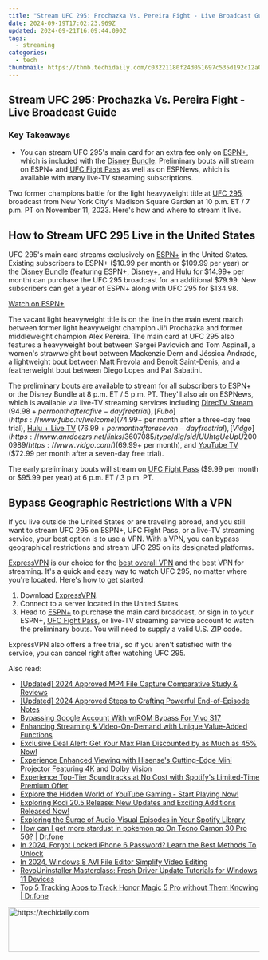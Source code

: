 ```yaml
---
title: "Stream UFC 295: Prochazka Vs. Pereira Fight - Live Broadcast Guide"
date: 2024-09-19T17:02:23.969Z
updated: 2024-09-21T16:09:44.090Z
tags:
  - streaming
categories:
  - tech
thumbnail: https://thmb.techidaily.com/c03221180f24d051697c535d192c12a06104e76b7456b6ffbc01667561900748.png
---
```


## Stream UFC 295: Prochazka Vs. Pereira Fight - Live Broadcast Guide

### Key Takeaways

* You can stream UFC 295's main card for an extra fee only on [ESPN+](https://go.web.plus.espn.com/c/156932/531511/9070?subId1=UUhtgUeUpU2000989&subId2=ehtg&u=https%3A%2F%2Fplus.espn.com%2Fufc%2F303&ourl=https%3A%2F%2Fplus.espn.com%2Fufc%2Fppv), which is included with the [Disney Bundle](https://disneyplus.bn5x.net/c/156932/564546/9358?subId1=UUhtgUeUpU2000989&subId2=ehtg&u=http%3A%2F%2Fwww.disneyplus.com%2Fsign-up%2F%3Ftype%3Dbundle). Preliminary bouts will stream on ESPN+ and [UFC Fight Pass](http://welcome.ufcfightpass.com/) as well as on ESPNews, which is available with many live-TV streaming subscriptions.

 Two former champions battle for the light heavyweight title at [UFC 295](https://www.ufc.com/event/ufc-295), broadcast from New York City's Madison Square Garden at 10 p.m. ET / 7 p.m. PT on November 11, 2023\. Here's how and where to stream it live.

##  How to Stream UFC 295 Live in the United States

 UFC 295's main card streams exclusively on [ESPN+](https://go.web.plus.espn.com/c/156932/531511/9070?subId1=UUhtgUeUpU2000989&subId2=ehtg&u=https%3A%2F%2Fplus.espn.com%2Fufc%2F303&ourl=https%3A%2F%2Fplus.espn.com%2Fufc%2Fppv) in the United States. Existing subscribers to ESPN+ ($10.99 per month or $109.99 per year) or the [Disney Bundle](https://disneyplus.bn5x.net/c/156932/564546/9358?subId1=UUhtgUeUpU2000989&subId2=ehtg&u=https%3A%2F%2Fwww.disneyplus.com%2Fsign-up%2F%3Ftype%3Dbundle) (featuring ESPN+, [Disney+](https://digital-screen-recording.techidaily.com/updated-in-2024-enhancing-engagement-on-video-calls-using-snap-features/), and Hulu for $14.99+ per month) can purchase the UFC 295 broadcast for an additional $79.99\. New subscribers can get a year of ESPN+ along with UFC 295 for $134.98.

[Watch on ESPN+](https://go.web.plus.espn.com/c/156932/531511/9070?subId1=UUhtgUeUpU2000989&subId2=ehtg&u=https%3A%2F%2Fplus.espn.com%2Fufc%2F303&ourl=https%3A%2F%2Fplus.espn.com%2Fufc%2Fppv) 

 The vacant light heavyweight title is on the line in the main event match between former light heavyweight champion Jiří Procházka and former middleweight champion Alex Pereira. The main card at UFC 295 also features a heavyweight bout between Sergei Pavlovich and Tom Aspinall, a women's strawweight bout between Mackenzie Dern and Jéssica Andrade, a lightweight bout between Matt Frevola and Benoît Saint-Denis, and a featherweight bout between Diego Lopes and Pat Sabatini.

 The preliminary bouts are available to stream for all subscribers to ESPN+ or the Disney Bundle at 8 p.m. ET / 5 p.m. PT. They'll also air on ESPNews, which is available via live-TV streaming services including [DirecTV Stream](https://streamtv.directv.com/) ($94.98+ per month after a five-day free trial), [Fubo](https://www.fubo.tv/welcome) ($74.99+ per month after a three-day free trial), [Hulu + Live TV](https://disneyplus.bn5x.net/c/156932/564546/9358?subId1=UUhtgUeUpU2000989&subId2=ehtg&u=https%3A%2F%2Fwww.hulu.com%2Flive-tv) ($76.99+ per month after a seven-day free trial), [Vidgo](https://www.anrdoezrs.net/links/3607085/type/dlg/sid/UUhtgUeUpU2000989/https://www.vidgo.com/) ($69.99+ per month), and [YouTube TV](https://tv.youtube.com/welcome/) ($72.99 per month after a seven-day free trial).

 The early preliminary bouts will stream on [UFC Fight Pass](https://welcome.ufcfightpass.com/) ($9.99 per month or $95.99 per year) at 6 p.m. ET / 3 p.m. PT.

##  Bypass Geographic Restrictions With a VPN

 If you live outside the United States or are traveling abroad, and you still want to stream UFC 295 on ESPN+, UFC Fight Pass, or a live-TV streaming service, your best option is to use a VPN. With a VPN, you can bypass geographical restrictions and stream UFC 295 on its designated platforms.

[ExpressVPN](https://go.expressvpn.com/c/156932/1330033/16063?subId1=UUhtgUeUpU2000989&subId2=ehtg&u=https%3A%2F%2Fwww.expressvpn.com%2F) is our choice for the [best overall VPN](https://some-techniques.techidaily.com/updated-ffmpeg-audioscape-maintaining-original-audio-formats/) and the best VPN for streaming. It's a quick and easy way to watch UFC 295, no matter where you're located. Here's how to get started:

1. Download [ExpressVPN](https://go.expressvpn.com/c/156932/1330033/16063?subId1=UUhtgUeUpU2000989&subId2=ehtg&u=https%3A%2F%2Fwww.expressvpn.com%2F).
2. Connect to a server located in the United States.
3. Head to [ESPN+](https://go.web.plus.espn.com/c/156932/531511/9070?subId1=UUhtgUeUpU2000989&subId2=ehtg&u=https%3A%2F%2Fplus.espn.com%2Fufc%2F303&ourl=https%3A%2F%2Fplus.espn.com%2Fufc%2Fppv) to purchase the main card broadcast, or sign in to your ESPN+, [UFC Fight Pass](http://welcome.ufcfightpass.com/), or live-TV streaming service account to watch the preliminary bouts. You will need to supply a valid U.S. ZIP code.

 ExpressVPN also offers a free trial, so if you aren't satisfied with the service, you can cancel right after watching UFC 295.

<ins class="adsbygoogle"
     style="display:block"
     data-ad-format="autorelaxed"
     data-ad-client="ca-pub-7571918770474297"
     data-ad-slot="1223367746"></ins>

<ins class="adsbygoogle"
     style="display:block"
     data-ad-client="ca-pub-7571918770474297"
     data-ad-slot="8358498916"
     data-ad-format="auto"
     data-full-width-responsive="true"></ins>

<span class="atpl-alsoreadstyle">Also read:</span>
<div><ul>
<li><a href="https://screen-activity-recording.techidaily.com/updated-2024-approved-mp4-file-capture-comparative-study-and-reviews/"><u>[Updated] 2024 Approved MP4 File Capture Comparative Study & Reviews</u></a></li>
<li><a href="https://article-posts.techidaily.com/updated-2024-approved-steps-to-crafting-powerful-end-of-episode-notes/"><u>[Updated] 2024 Approved Steps to Crafting Powerful End-of-Episode Notes</u></a></li>
<li><a href="https://android-unlock.techidaily.com/bypassing-google-account-with-vnrom-bypass-for-vivo-s17-by-drfone-android/"><u>Bypassing Google Account With vnROM Bypass For Vivo S17</u></a></li>
<li><a href="https://media-tips.techidaily.com/enhancing-streaming-and-video-on-demand-with-unique-value-added-functions/"><u>Enhancing Streaming & Video-On-Demand with Unique Value-Added Functions</u></a></li>
<li><a href="https://media-tips.techidaily.com/exclusive-deal-alert-get-your-max-plan-discounted-by-as-much-as-45-now/"><u>Exclusive Deal Alert: Get Your Max Plan Discounted by as Much as 45% Now!</u></a></li>
<li><a href="https://media-tips.techidaily.com/experience-enhanced-viewing-with-hisenses-cutting-edge-mini-projector-featuring-4k-and-dolby-vision/"><u>Experience Enhanced Viewing with Hisense's Cutting-Edge Mini Projector Featuring 4K and Dolby Vision</u></a></li>
<li><a href="https://media-tips.techidaily.com/experience-top-tier-soundtracks-at-no-cost-with-spotifys-limited-time-premium-offer/"><u>Experience Top-Tier Soundtracks at No Cost with Spotify's Limited-Time Premium Offer</u></a></li>
<li><a href="https://media-tips.techidaily.com/explore-the-hidden-world-of-youtube-gaming-start-playing-now/"><u>Explore the Hidden World of YouTube Gaming - Start Playing Now!</u></a></li>
<li><a href="https://media-tips.techidaily.com/exploring-kodi-205-release-new-updates-and-exciting-additions-released-now/"><u>Exploring Kodi 20.5 Release: New Updates and Exciting Additions Released Now!</u></a></li>
<li><a href="https://media-tips.techidaily.com/exploring-the-surge-of-audio-visual-episodes-in-your-spotify-library/"><u>Exploring the Surge of Audio-Visual Episodes in Your Spotify Library</u></a></li>
<li><a href="https://pokemon-go-android.techidaily.com/how-can-i-get-more-stardust-in-pokemon-go-on-tecno-camon-30-pro-5g-drfone-by-drfone-virtual-android/"><u>How can I get more stardust in pokemon go On Tecno Camon 30 Pro 5G? | Dr.fone</u></a></li>
<li><a href="https://ios-unlock.techidaily.com/in-2024-forgot-locked-iphone-6-password-learn-the-best-methods-to-unlock-by-drfone-ios/"><u>In 2024, Forgot Locked iPhone 6 Password? Learn the Best Methods To Unlock</u></a></li>
<li><a href="https://smart-video-creator.techidaily.com/in-2024-windows-8-avi-file-editor-simplify-video-editing/"><u>In 2024, Windows 8 AVI File Editor Simplify Video Editing</u></a></li>
<li><a href="https://win-forum.techidaily.com/revouninstaller-masterclass-fresh-driver-update-tutorials-for-windows-11-devices/"><u>RevoUninstaller Masterclass: Fresh Driver Update Tutorials for Windows 11 Devices</u></a></li>
<li><a href="https://android-location-track.techidaily.com/top-5-tracking-apps-to-track-honor-magic-5-pro-without-them-knowing-drfone-by-drfone-virtual-android/"><u>Top 5 Tracking Apps to Track Honor Magic 5 Pro without Them Knowing | Dr.fone</u></a></li>
</ul></div>

<!-- affiliate ads begin -->
<a href="https://ephamedtechinc.pxf.io/c/5597632/2137211/26400" target="_top" id="2137211">
  <img src="//a.impactradius-go.com/display-ad/26400-2137211" border="0" alt="https://techidaily.com" width="728" height="90"/>
</a>
<img height="0" width="0" src="https://ephamedtechinc.pxf.io/i/5597632/2137211/26400" style="position:absolute;visibility:hidden;" border="0" />
<!-- affiliate ads end -->

